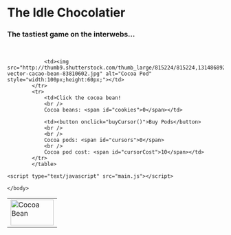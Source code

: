 <html>
	<head>
		<link rel="stylesheet" type="text/css" href="interface.css" />
	</head>
	<body>
	<h1>The Idle Chocolatier</h1>
	<h3>The tastiest game on the interwebs...</h3>
	<br/>
		<table style="width:100%">
			<tr>
				<td><img src="http://www.clipartkid.com/images/47/coffee-bean-clip-art-at-clker-com-vector-clip-art-online-royalty-oWV12o-clipart.png" alt="Cocoa Bean" style="width:100px;height:60px;" onclick="cookieClick(1)"></td>
				
				<td><img src="http://thumb9.shutterstock.com/thumb_large/815224/815224,1314868922,6/stock-vector-cacao-bean-83810602.jpg" alt="Cocoa Pod" style="width:100px;height:60px;"></td>
			</tr>
			<tr>
				<td>Click the cocoa bean!
				<br />
				Cocoa beans: <span id="cookies">0</span></td>
				
				<td><button onclick="buyCursor()">Buy Pods</button>
				<br />
				<br />
				Cocoa pods: <span id="cursors">0</span>
				<br />
				Cocoa pod cost: <span id="cursorCost">10</span></td>
			</tr>
			</table>
		
	<script type="text/javascript" src="main.js"></script>
	
	</body>
</html>
